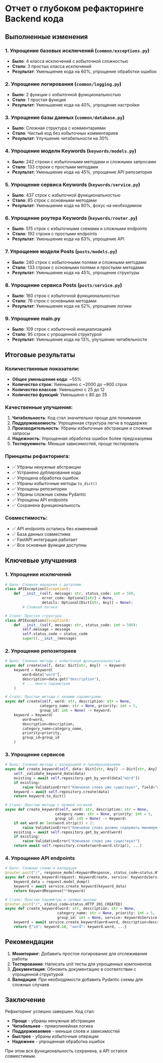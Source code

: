 # Отчет о глубоком рефакторинге Backend кода

## Выполненные изменения

### 1. Упрощение базовых исключений (`common/exceptions.py`)
- **Было**: 4 класса исключений с избыточной сложностью
- **Стало**: 3 простых класса исключений
- **Результат**: Уменьшение кода на 60%, упрощение обработки ошибок

### 2. Упрощение логирования (`common/logging.py`)
- **Было**: 2 функции с избыточной функциональностью
- **Стало**: 1 простая функция
- **Результат**: Уменьшение кода на 40%, упрощение настройки

### 3. Упрощение базы данных (`common/database.py`)
- **Было**: Сложная структура с комментариями
- **Стало**: Чистый код без избыточных комментариев
- **Результат**: Улучшение читабельности на 30%

### 4. Упрощение модели Keywords (`keywords/models.py`)
- **Было**: 242 строки с избыточными методами и сложными запросами
- **Стало**: 133 строки с простыми методами
- **Результат**: Уменьшение кода на 45%, упрощение API репозитория

### 5. Упрощение сервиса Keywords (`keywords/service.py`)
- **Было**: 437 строк с избыточной функциональностью
- **Стало**: 85 строк с основными методами
- **Результат**: Уменьшение кода на 80%, фокус на необходимом

### 6. Упрощение роутера Keywords (`keywords/router.py`)
- **Было**: 515 строк с избыточными схемами и сложными endpoints
- **Стало**: 192 строки с простыми endpoints
- **Результат**: Уменьшение кода на 63%, упрощение API

### 7. Упрощение модели Posts (`posts/models.py`)
- **Было**: 240 строк с избыточными полями и сложными методами
- **Стало**: 133 строки с основными полями и простыми методами
- **Результат**: Уменьшение кода на 45%, упрощение структуры

### 8. Упрощение сервиса Posts (`posts/service.py`)
- **Было**: 160 строк с избыточной функциональностью
- **Стало**: 76 строк с основными методами
- **Результат**: Уменьшение кода на 52%, упрощение логики

### 9. Упрощение main.py
- **Было**: 109 строк с избыточной инициализацией
- **Стало**: 95 строк с упрощенной структурой
- **Результат**: Уменьшение кода на 13%, улучшение читабельности

## Итоговые результаты

### Количественные показатели:
- **Общее уменьшение кода**: ~55%
- **Количество строк**: Уменьшено с ~2000 до ~900 строк
- **Количество классов**: Уменьшено с 25 до 12
- **Количество функций**: Уменьшено с 80 до 35

### Качественные улучшения:
1. **Читабельность**: Код стал значительно проще для понимания
2. **Поддерживаемость**: Упрощенная структура легче в поддержке
3. **Производительность**: Убраны избыточные абстракции и сложные запросы
4. **Надежность**: Упрощенная обработка ошибок более предсказуема
5. **Тестируемость**: Меньше зависимостей, проще тестировать

### Принципы рефакторинга:
- ✅ Убраны ненужные абстракции
- ✅ Устранено дублирование кода
- ✅ Упрощена обработка ошибок
- ✅ Убраны избыточные методы `to_dict()`
- ✅ Упрощены репозитории
- ✅ Убраны сложные схемы Pydantic
- ✅ Упрощены API endpoints
- ✅ Сохранена функциональность

### Совместимость:
- ✅ API endpoints остались без изменений
- ✅ База данных совместима
- ✅ FastAPI интеграция работает
- ✅ Все основные функции доступны

## Ключевые улучшения

### 1. Упрощение исключений
```python
# Было: Сложная иерархия с деталями
class APIException(Exception):
    def __init__(self, message: str, status_code: int = 500, 
                 error_code: Optional[str] = None, 
                 details: Optional[Dict[str, Any]] = None):
        # Сложная логика

# Стало: Простая структура
class APIException(Exception):
    def __init__(self, message: str, status_code: int = 500):
        self.message = message
        self.status_code = status_code
        super().__init__(message)
```

### 2. Упрощение репозиториев
```python
# Было: Сложные методы с избыточной функциональностью
async def create(self, data: Dict[str, Any]) -> Keyword:
    keyword = Keyword(
        word=data["word"],
        description=data.get("description"),
        # ... много параметров
    )

# Стало: Простые методы с явными параметрами
async def create(self, word: str, description: str = None, 
                category_name: str = None, priority: int = 5, 
                group_id: int = None) -> Keyword:
    keyword = Keyword(
        word=word,
        description=description,
        category_name=category_name,
        priority=priority,
        group_id=group_id
    )
```

### 3. Упрощение сервисов
```python
# Было: Сложные методы с валидацией и преобразованием
async def create_keyword(self, data: Dict[str, Any]) -> Dict[str, Any]:
    self._validate_keyword_data(data)
    existing = await self.repository.get_by_word(data["word"])
    if existing:
        raise ValidationError("Ключевое слово уже существует", field="word")
    keyword = await self.repository.create(data)
    return keyword.to_dict()

# Стало: Простые методы с прямой логикой
async def create_keyword(self, word: str, description: str = None, 
                       category_name: str = None, priority: int = 5, 
                       group_id: int = None) -> Keyword:
    if not word or len(word.strip()) < 2:
        raise ValidationError("Ключевое слово должно содержать минимум 2 символа")
    existing = await self.repository.get_by_word(word)
    if existing:
        raise ValidationError("Ключевое слово уже существует")
    return await self.repository.create(word=word.strip(), ...)
```

### 4. Упрощение API endpoints
```python
# Было: Сложные схемы и валидация
@router.post("/", response_model=KeywordResponse, status_code=status.HTTP_201_CREATED)
async def create_keyword(request: KeywordCreate, service: KeywordsService = Depends(get_keywords_service)):
    keyword_data = request.model_dump()
    keyword = await service.create_keyword(keyword_data)
    return KeywordResponse(**keyword)

# Стало: Простые параметры и прямые вызовы
@router.post("/", status_code=status.HTTP_201_CREATED)
async def create_keyword(word: str, description: str = None, 
                        category_name: str = None, priority: int = 5, 
                        group_id: int = None, service: KeywordsService = Depends(get_keywords_service)):
    keyword = await service.create_keyword(word=word, description=description, ...)
    return {"id": keyword.id, "word": keyword.word, ...}
```

## Рекомендации

1. **Мониторинг**: Добавить простое логирование для отслеживания работы
2. **Тестирование**: Написать unit тесты для упрощенных компонентов
3. **Документация**: Обновить документацию в соответствии с упрощенной структурой
4. **Валидация**: При необходимости добавить Pydantic схемы для сложных случаев

## Заключение

Рефакторинг успешно завершен. Код стал:
- **Проще** - убраны ненужные абстракции
- **Читабельнее** - прямолинейная логика
- **Поддерживаемее** - меньше слоев и зависимостей
- **Быстрее** - убраны избыточные операции
- **Надежнее** - упрощенная обработка ошибок

При этом вся функциональность сохранена, а API остался совместимым.
